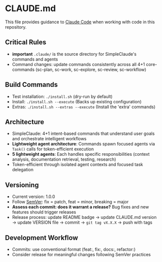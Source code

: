 # CLAUDE.md

This file provides guidance to [Claude Code](https://github.com/anthropics/claude-code) when working with code in this repository.

## Critical Rules

- **important** `.claude/` is the source directory for SimpleClaude's commands and agents
- Command changes: update commands consistently across all 4+1 core-commands (sc-plan, sc-work, sc-explore, sc-review, sc-workflow)

## Build Commands

- Test installation: `./install.sh` (dry-run by default)
- Install: `./install.sh --execute` (Backs up existing configuration)
- Extras: `./install.sh --extras --execute` (Install the 'extra' commands)

## Architecture

- SimpleClaude: 4+1 intent-based commands that understand user goals and orchestrate intelligent workflows
- **Lightweight agent architecture**: Commands spawn focused agents via `Task()` calls for token-efficient execution
- **5 lightweight agents**: Each handles specific responsibilities (context analysis, documentation retrieval, testing, research)
- Token-efficient through isolated agent contexts and focused task delegation

## Versioning

- Current version: 1.0.0
- Follow [SemVer](https://semver.org/): fix = patch, feat = minor, breaking = major
- **Assess each commit: does it warrant a release?** Bug fixes and new features should trigger releases
- Release process: update README badge → update CLAUDE.md version → update VERSION file → commit → `git tag vX.X.X` → push with tags

## Development Workflow

- Commits: use conventional format (feat:, fix:, docs:, refactor:)
- Consider release for meaningful changes following SemVer practices
